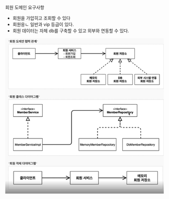 회원 도메인 요구사항 
- 회원을 가압히고 조회할 수 있다
- 회원응ㄴ 일반과 vip 등급이 있다.
- 회원 데이터는 자체 db를 구축할 수 있고 외부와 연동할 수 있다.

![img.png](img.png)